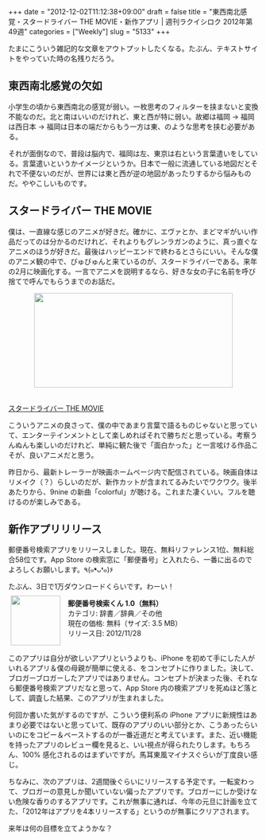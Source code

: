+++
date = "2012-12-02T11:12:38+09:00"
draft = false
title = "東西南北感覚・スタードライバー THE MOVIE・新作アプリ | 週刊ラクイシロク 2012年第49週"
categories = ["Weekly"]
slug = "5133"
+++

たまにこういう雑記的な文章をアウトプットしたくなる。たぶん、テキストサイトをやっていた時の名残りだろう。

<h2>東西南北感覚の欠如</h2>

小学生の頃から東西南北の感覚が弱い。一枚思考のフィルターを挟まないと変換不能なのだ。北と南はいいのだけれど、東と西が特に弱い。故郷は福岡 → 福岡は西日本 → 福岡は日本の端だからもう一方は東、のような思考を挟む必要がある。

それが面倒なので、普段は脳内で、福岡は左、東京は右という言葉遣いをしている。言葉遣いというかイメージというか。日本で一般に流通している地図だとそれで不便ないのだが、世界には東と西が逆の地図があったりするから悩みものだ。ややこしいものです。

<h2>スタードライバー THE MOVIE</h2>

僕は、一直線な感じのアニメが好きだ。確かに、エヴァとか、まどマギがいい作品だってのは分かるのだけれど、それよりもグレンラガンのように、真っ直ぐなアニメのほうが好きだ。最後はハッピーエンドで終わるとさらにいい。そんな僕のアニメ観の中で、びゅびゅんと来ているのが、スタードライバーである。来年の2月に映画化する。一言でアニメを説明するなら、好きな女の子に名前を呼び捨てで呼んでもらうまでのお話だ。

<img style="display:block; margin-left:auto; margin-right:auto;" src="/images/2012/12/5133_1.jpg" border="0" width="400" height="190" /><br />

<a href="http://www.stardriver-movie.net/" target="_blank">スタードライバー THE MOVIE</a>

こういうアニメの良さって、僕の中であまり言葉で語るものじゃないと思っていて、エンターテインメントとして楽しめればそれで勝ちだと思っている。考察うんぬんも楽しいのだけれど、単純に観た後で「面白かった」と一言呟ける作品こそが、良いアニメだと思う。

昨日から、最新トレーラーが映画ホームページ内で配信されている。映画自体はリメイク（？）らしいのだが、新作カットが含まれてるみたいでワクワク。後半あたりから、9nine の新曲「colorful」が聴ける。これまた凄くいい。フルを聴けるのが楽しみである。

<h2>新作アプリリリース</h2>

郵便番号検索アプリをリリースしました。現在、無料リファレンス1位、無料総合58位です。App Store の検索窓に「郵便番号」と入れたら、一番に出るのでよろしくお願いします。٩(๑❛ᴗ❛๑)۶

たぶん、3日で1万ダウンロードくらいです。わーい！

<a href="https://itunes.apple.com/jp/app/id578073498?mt=8&uo=4&at=11l3RT" target="_blank" rel="nofollow"><img width="100" class="alignleft" align="left" src="http://a63.phobos.apple.com/us/r1000/086/Purple/v4/55/e4/4f/55e44fa8-d915-3455-47e9-3139b4466e9c/mzl.yqfcyljo.100x100-75.png" style="margin: -5px 15px 1px 5px;"></a><strong> 郵便番号検索くん 1.0（無料）</strong><br> カテゴリ: 辞書／辞典／その他<br> 現在の価格: 無料（サイズ: 3.5 MB）<br> リリース日: 2012/11/28<br style="clear: both;">

このアプリは自分が欲しいアプリというよりも、iPhone を初めて手にした人がいれるアプリ＆僕の母親が簡単に使える、をコンセプトに作りました。決して、ブロガーブロガーしたアプリではありません。コンセプトが決まった後、それなら郵便番号検索アプリだなと思って、App Store 内の検索アプリを死ぬほど落として、調査した結果、このアプリが生まれました。

何回か書いた気がするのですが、こういう便利系の iPhone アプリに新規性はあまり必要ではないと思っていて、既存のアプリのいい部分とか、こうあったらいいのにをコピー＆ペーストするのが一番近道だと考えています。また、近い機能を持ったアプリのレビュー欄を見ると、いい視点が得られたりします。もちろん、100% 感化されるのはまずいですが。馬耳東風マイナスぐらいが丁度良い感じ。

ちなみに、次のアプリは、2週間後ぐらいにリリースする予定です。一転変わって、ブロガーの意見しか聞いていない偏ったアプリです。ブロガーにしか受けない危険な香りのするアプリです。これが無事に通れば、今年の元旦に計画を立てた、「2012年はアプリを4本リリースする」というのが無事にクリアされます。

来年は何の目標を立てようかな？
